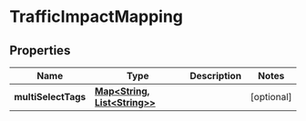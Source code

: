 
# TrafficImpactMapping

## Properties
Name | Type | Description | Notes
------------ | ------------- | ------------- | -------------
**multiSelectTags** | [**Map&lt;String, List&lt;String&gt;&gt;**](List.md) |  |  [optional]



